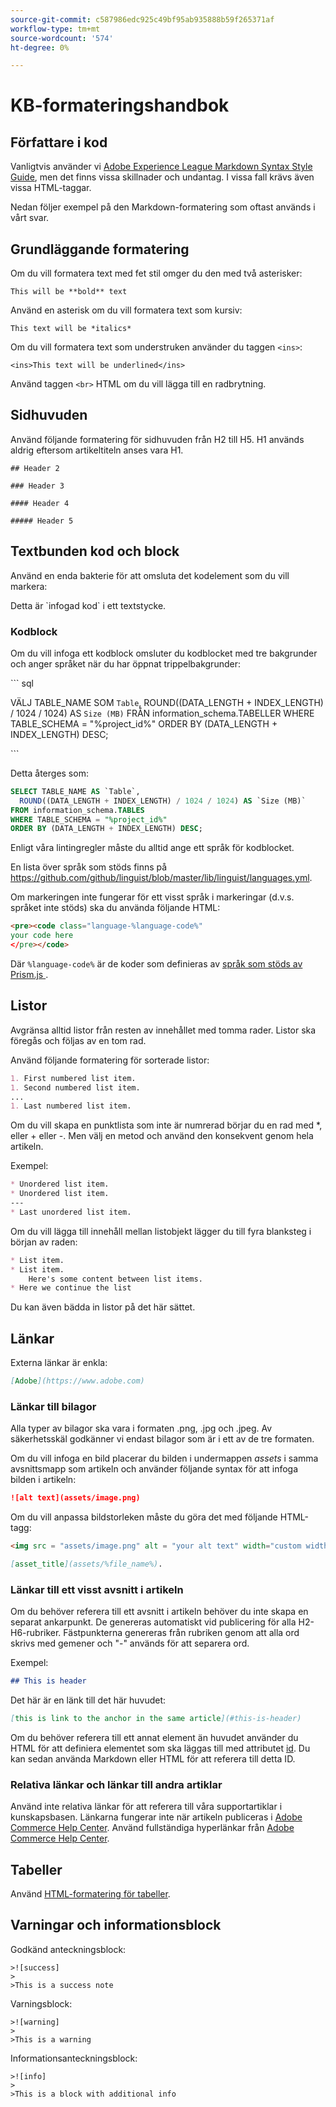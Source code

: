 ```yaml
---
source-git-commit: c587986edc925c49bf95ab935888b59f265371af
workflow-type: tm+mt
source-wordcount: '574'
ht-degree: 0%

---
```

# KB-formateringshandbok

## Författare i kod

Vanligtvis använder vi [Adobe Experience League Markdown Syntax Style Guide](https://experienceleague.adobe.com/docs/authoring-guide-exl/using/markdown/syntax-style-guide.html?lang=sv-SE), men det finns vissa skillnader och undantag. I vissa fall krävs även vissa HTML-taggar.

Nedan följer exempel på den Markdown-formatering som oftast används i vårt svar.

## Grundläggande formatering

Om du vill formatera text med fet stil omger du den med två asterisker:

`This will be **bold** text`

Använd en asterisk om du vill formatera text som kursiv:

`This text will be *italics*`

Om du vill formatera text som understruken använder du taggen `<ins>`:

`<ins>This text will be underlined</ins>`

Använd taggen `<br>` HTML om du vill lägga till en radbrytning.


## Sidhuvuden

Använd följande formatering för sidhuvuden från H2 till H5. H1 används aldrig eftersom artikeltiteln anses vara H1.

`## Header 2 `

`### Header 3 `

`#### Header 4`

`##### Header 5`

## Textbunden kod och block

Använd en enda bakterie för att omsluta det kodelement som du vill markera:

Detta är \`infogad kod\` i ett textstycke.

### Kodblock

Om du vill infoga ett kodblock omsluter du kodblocket med tre bakgrunder och anger språket när du har öppnat trippelbakgrunder:

\`\`\` sql

VÄLJ TABLE_NAME SOM `Table`,
ROUND((DATA_LENGTH + INDEX_LENGTH) / 1024 / 1024) AS `Size (MB)`
FRÅN information_schema.TABELLER
WHERE TABLE_SCHEMA = &quot;%project_id%&quot;
ORDER BY (DATA_LENGTH + INDEX_LENGTH) DESC;

\`\`\`

Detta återges som:

```sql
SELECT TABLE_NAME AS `Table`,
  ROUND((DATA_LENGTH + INDEX_LENGTH) / 1024 / 1024) AS `Size (MB)`
FROM information_schema.TABLES
WHERE TABLE_SCHEMA = "%project_id%"
ORDER BY (DATA_LENGTH + INDEX_LENGTH) DESC;
```

Enligt våra lintingregler måste du alltid ange ett språk för kodblocket.

En lista över språk som stöds finns på https://github.com/github/linguist/blob/master/lib/linguist/languages.yml.

Om markeringen inte fungerar för ett visst språk i markeringar (d.v.s. språket inte stöds) ska du använda följande HTML:

```html
<pre><code class="language-%language-code%"
your code here
</pre></code>
```

Där ``%language-code%`` är de koder som definieras av [språk som stöds av Prism.js ](https://prismjs.com/#supported-languages).

## Listor

Avgränsa alltid listor från resten av innehållet med tomma rader. Listor ska föregås och följas av en tom rad.

Använd följande formatering för sorterade listor:

```markdown
1. First numbered list item.
1. Second numbered list item.
...
1. Last numbered list item.
```

Om du vill skapa en punktlista som inte är numrerad börjar du en rad med *, eller + eller -. Men välj en metod och använd den konsekvent genom hela artikeln.

Exempel:

```markdown
* Unordered list item.
* Unordered list item.
---
* Last unordered list item.
```

Om du vill lägga till innehåll mellan listobjekt lägger du till fyra blanksteg i början av raden:

```markdown
* List item.
* List item.
    Here's some content between list items.
* Here we continue the list
```

Du kan även bädda in listor på det här sättet.

## Länkar

Externa länkar är enkla:

```markdown
[Adobe](https://www.adobe.com)
```

### Länkar till bilagor

Alla typer av bilagor ska vara i formaten .png, .jpg och .jpeg. Av säkerhetsskäl godkänner vi endast bilagor som är i ett av de tre formaten.

Om du vill infoga en bild placerar du bilden i undermappen *assets* i samma avsnittsmapp som artikeln och använder följande syntax för att infoga bilden i artikeln:

```markdown
![alt text](assets/image.png)
```

Om du vill anpassa bildstorleken måste du göra det med följande HTML-tagg:

```html
<img src = "assets/image.png" alt = "your alt text" width="custom width, ex: 250px">
```

```markdown
[asset_title](assets/%file_name%).
```

### Länkar till ett visst avsnitt i artikeln

Om du behöver referera till ett avsnitt i artikeln behöver du inte skapa en separat ankarpunkt. De genereras automatiskt vid publicering för alla H2-H6-rubriker. Fästpunkterna genereras från rubriken genom att alla ord skrivs med gemener och &quot;-&quot; används för att separera ord.

Exempel:

```markdown
## This is header
```

Det här är en länk till det här huvudet:

```markdown
[this is link to the anchor in the same article](#this-is-header)
```

Om du behöver referera till ett annat element än huvudet använder du HTML för att definiera elementet som ska läggas till med attributet [id](https://www.w3schools.com/html/html_id.asp). Du kan sedan använda Markdown eller HTML för att referera till detta ID.

### Relativa länkar och länkar till andra artiklar

Använd inte relativa länkar för att referera till våra supportartiklar i kunskapsbasen. Länkarna fungerar inte när artikeln publiceras i [Adobe Commerce Help Center](https://support.magento.com/hc/en-us).
Använd fullständiga hyperlänkar från [Adobe Commerce Help Center](https://support.magento.com/hc/en-us).


## Tabeller

Använd [HTML-formatering för tabeller](https://www.w3schools.com/html/html_tables.asp).


## Varningar och informationsblock

Godkänd anteckningsblock:

```
>![success]
>
>This is a success note
```

Varningsblock:

```
>![warning]
>
>This is a warning
```

Informationsanteckningsblock:

```
>![info]
>
>This is a block with additional info
```
